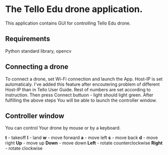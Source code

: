 # The Tello Edu drone application.

This application contains GUI for controlling Tello Edu drone.

## Requirements

Python standard library, opencv

## Connecting a drone

To connect a drone, set Wi-Fi connection and launch the App. 
Host-IP is set automaticaly. I've added this feature after encoutering problem of different Host-IP than in Tello User Guide. Rest of numbers are set according to instruction.
Then press Connect buttuon - light should light green.
After fulfilling the above steps You will be able to launch the controller window.

## Controller window

You can control Your drone by mouse or by a keyboard.

**t** - takeoff
**l** - land
**w** - move forward
**a** - move left
**s** - move back
**d** - move right
**Up** - move up
**Down** - move down
**Left** - rotate counterclockwise
**Right** - rotate clockwise
